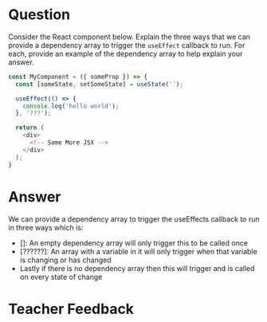 # Question

Consider the React component below. Explain the three ways that we can provide a dependency array to trigger the `useEffect` callback to run. For each, provide an example of the dependency array to help explain your answer.

```js
const MyComponent = ({ someProp }) => {
  const [someState, setSomeState] = useState('');

  useEffect(() => {
    console.log('hello world');
  }, '???');

  return (
    <div>
      <!-- Some More JSX -->
    </div>
  );
}
```

# Answer
We can provide a dependency array to trigger the useEffects callback to run in three ways which is:
- []: An empty dependency array will only trigger this to be called once 
- [??????]: An array with a variable in it will only trigger when that variable is changing or has changed 
- Lastly if there is no dependency array then this will trigger and is called on every state of change 
# Teacher Feedback